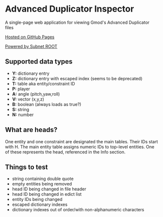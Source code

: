 # Advanced Duplicator Inspector
A single-page web application for viewing Gmod's Advanced Duplicator files

[Hosted on GitHub Pages](https://blakeoxx.github.io/adv-dupe-inspector/dist/)

[Powered by Subnet ROOT](https://www.subnetroot.com)


## Supported data types
- **Y:** dictionary entry
- **Z:** dictionary entry with escaped index (seems to be deprecated)
- **T:** table aka entity/constraint ID
- **P:** player
- **A:** angle (pitch,yaw,roll)
- **V:** vector (x,y,z)
- **B:** boolean (always loads as true?)
- **S:** string
- **N:** number


## What are heads?
One entity and one constraint are designated the main tables. Their IDs start with H. The main entity table assigns numeric IDs to top-level entities. One of these represents the head, referenced in the Info section.


## Things to test
- string containing double quote
- empty entities being removed
- head ID being changed in file header
- head ID being changed in edict list
- entity IDs being changed
- escaped dictionary indexes
- dictionary indexes out of order/with non-alphanumeric characters
